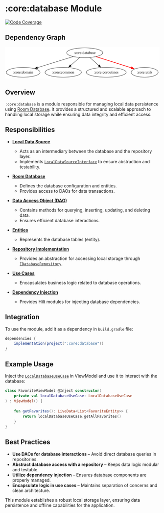 # :core:database Module  

[![Code Coverage][core-database-coverage-badge]][core-database-coverage-link]

## Dependency Graph  

![Dependency graph](../../docs/images/module-graphs/core-database.svg)  

## Overview  

`:core:database` is a module responsible for managing local data persistence using [Room Database](https://developer.android.com/jetpack/androidx/releases/room). It provides a structured and scalable approach to handling local storage while ensuring data integrity and efficient access.  

## Responsibilities  

- **[Local Data Source](../database/src/main/kotlin/com/waffiq/bazz_movies/core/database/data/datasource/LocalDataSource.kt)**  
  - Acts as an intermediary between the database and the repository layer.  
  - Implements [`LocalDataSourceInterface`](../database/src/main/kotlin/com/waffiq/bazz_movies/core/database/domain/usecase/localdatabase/LocalDatabaseUseCase.kt) to ensure abstraction and testability.  

- **[Room Database](../database/src/main/kotlin/com/waffiq/bazz_movies/core/database/data/room/FavoriteDatabase.kt)**  
  - Defines the database configuration and entities.  
  - Provides access to DAOs for data transactions.  

- **[Data Access Object (DAO)](../database/src/main/kotlin/com/waffiq/bazz_movies/core/database/data/room/FavoriteDao.kt)**  
  - Contains methods for querying, inserting, updating, and deleting data.  
  - Ensures efficient database interactions.  

- **[Entities](../database/src/main/kotlin/com/waffiq/bazz_movies/core/database/data/model/FavoriteEntity.kt)**  
  - Represents the database tables (entity).  

- **[Repository Implementation](../database/src/main/kotlin/com/waffiq/bazz_movies/core/database/data/repository/DatabaseRepositoryImpl.kt)**  
  - Provides an abstraction for accessing local storage through [`IDatabaseRepository`](./src/main/kotlin/com/waffiq/bazz_movies/core/database/domain/repository/IDatabaseRepository.kt).  
  
- **[Use Cases](../database/src/main/kotlin/com/waffiq/bazz_movies/core/database/domain/usecase/localdatabase/LocalDatabaseUseCase.kt)**  
  - Encapsulates business logic related to database operations.  

- **[Dependency Injection](../database/src/main/kotlin/com/waffiq/bazz_movies/core/database/di/)**  
  - Provides Hilt modules for injecting database dependencies.  

## Integration  

To use the module, add it as a dependency in `build.gradle` file:  

```gradle
dependencies {
    implementation(project(":core:database"))
}
```  

## Example Usage  

Inject the [`LocalDatabaseUseCase`](./src/main/kotlin/com/waffiq/bazz_movies/core/database/domain/usecase/localdatabase/LocalDatabaseUseCase.kt) in ViewModel and use it to interact with the database:  

```kotlin
class FavoriteViewModel @Inject constructor(
    private val localDatabaseUseCase: LocalDatabaseUseCase
) : ViewModel() {

    fun getFavorites(): LiveData<List<FavoriteEntity>> {
        return localDatabaseUseCase.getAllFavorites()
    }
}
```

## Best Practices  

- **Use DAOs for database interactions** – Avoid direct database queries in repositories.  
- **Abstract database access with a repository** – Keeps data logic modular and testable.  
- **Utilize dependency injection** – Ensures database components are properly managed.  
- **Encapsulate logic in use cases** – Maintains separation of concerns and clean architecture.  

This module establishes a robust local storage layer, ensuring data persistence and offline capabilities for the application.

<!-- LINK -->

[core-database-coverage-badge]: https://codecov.io/gh/waffiqaziz/BAZZ-Movies/branch/main/graph/badge.svg?flag=core-database
[core-database-coverage-link]: https://app.codecov.io/gh/waffiqaziz/BAZZ-Movies/tree/main/core/database/src/main/kotlin/com/waffiq/bazz_movies/core/database
